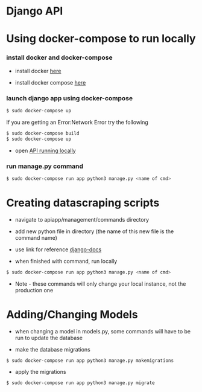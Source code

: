 # Django API

<!-- ### Steps to run api for local testing
* Create python virtual env in this directory
```bash
$ pip3 install virtualenv

$ virtualenv env

$ source env/bin/activate
```

* Install django modules
```bash
$ pip3 install -r requirements.txt
```

* Run api locally
```bash
$ python3 manage.py runserver
```

* Open [API running locally](http://127.0.0.1:8000/api/v1) -->

<!-- ### Setting up new version of api on ec2 server
* ssh into ec2 instance (endpoint in ec2 console)

* Clone the Repository

* Create python virtual env in this directory
```bash
$ pip3 install virtualenv

$ virtualenv env

$ source env/bin/activate
```

* Install django modules
```bash
$ pip3 -r install requirements.txt
```

* Make and execute migrations if changes occurred to database
```bash
$ python3 manage.py makemigrations
$ python3 manage.py migrate
```

* Collect static files
```bash
$ python3 manage.py collectstatic --settings=apiproject.settings.prod
```

* Run apache2 server on ec2

```bash
$ sudo service apache2 restart
```

* Check status of server on ec2

```bash
$ sudo systemctl status apache2
```

### View [API](http://ec2-13-59-7-216.us-east-2.compute.amazonaws.com/api/v1/) -->


# Using docker-compose to run locally

### install docker and docker-compose

* install docker [here](https://docs.docker.com/install/)

* install docker compose [here](https://docs.docker.com/compose/install/)

### launch django app using docker-compose

```bash
$ sudo docker-compose up
```
If you are getting an Error:Network Error try the following
```bash
$ sudo docker-compose build
$ sudo docker-compose up
```
* open [API running locally](http://127.0.0.1:8000/api/v1)

### run manage.py command

```bash
$ sudo docker-compose run app python3 manage.py <name of cmd>
```

# Creating datascraping scripts

* navigate to apiapp/management/commands directory

* add new python file in directory (the name of this new file is the command name)

* use link for reference [django-docs](https://docs.djangoproject.com/en/3.0/howto/custom-management-commands/)

* when finished with command, run locally

```bash
$ sudo docker-compose run app python3 manage.py <name of cmd>
```

* Note - these commands will only change your local instance, not the production one

# Adding/Changing Models

* when changing a model in models.py, some commands will have to be run to update the database

* make the database migrations

```bash
$ sudo docker-compose run app python3 manage.py makemigrations
```

* apply the migrations 

```bash
$ sudo docker-compose run app python3 manage.py migrate
```

